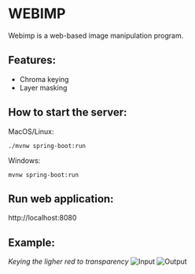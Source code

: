 # WEBIMP
Webimp is a web-based image manipulation program.

## Features: 
- Chroma keying 
- Layer masking

## How to start the server: 
MacOS/Linux:

```./mvnw spring-boot:run```

Windows:

```mvnw spring-boot:run```

## Run web application:
 http://localhost:8080
 
 ## Example: 
 *Keying the ligher red to transparency*
 ![Input](src/main/resources/static/imgInput/g.png)
![Output](src/main/resources/static/imgOutput/img0.png)